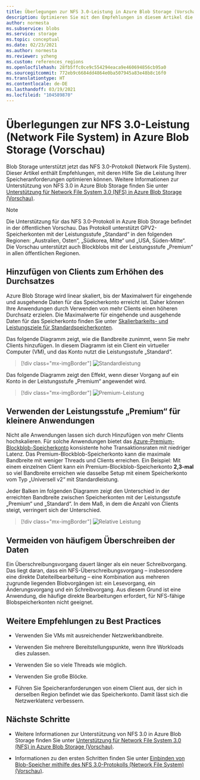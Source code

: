 ```yaml
---
title: Überlegungen zur NFS 3.0-Leistung in Azure Blob Storage (Vorschau) | Microsoft-Dokumentation
description: Optimieren Sie mit den Empfehlungen in diesem Artikel die Leistung Ihrer NFS 3.0-Speicheranforderungen (Network File System).
author: normesta
ms.subservice: blobs
ms.service: storage
ms.topic: conceptual
ms.date: 02/23/2021
ms.author: normesta
ms.reviewer: yzheng
ms.custom: references_regions
ms.openlocfilehash: 28fb5ffc0ce9c554294eaca9e460694856cb95a0
ms.sourcegitcommit: 772eb9c6684dd4864e0ba507945a83e48b8c16f0
ms.translationtype: HT
ms.contentlocale: de-DE
ms.lasthandoff: 03/19/2021
ms.locfileid: "104589870"
---
```

# <a name="network-file-system-nfs-30-performance-considerations-in-azure-blob-storage-preview"></a>Überlegungen zur NFS 3.0-Leistung (Network File System) in Azure Blob Storage (Vorschau)

Blob Storage unterstützt jetzt das NFS 3.0-Protokoll (Network File System). Dieser Artikel enthält Empfehlungen, mit deren Hilfe Sie die Leistung Ihrer Speicheranforderungen optimieren können. Weitere Informationen zur Unterstützung von NFS 3.0 in Azure Blob Storage finden Sie unter [Unterstützung für Network File System 3.0 (NFS) in Azure Blob Storage (Vorschau)](network-file-system-protocol-support.md).

> [!NOTE]
> Die Unterstützung für das NFS 3.0-Protokoll in Azure Blob Storage befindet in der öffentlichen Vorschau. Das Protokoll unterstützt GPV2-Speicherkonten mit der Leistungsstufe „Standard“ in den folgenden Regionen: „Australien, Osten“, „Südkorea, Mitte“ und „USA, Süden-Mitte“. Die Vorschau unterstützt auch Blockblobs mit der Leistungsstufe „Premium“ in allen öffentlichen Regionen.

## <a name="add-clients-to-increase-throughput"></a>Hinzufügen von Clients zum Erhöhen des Durchsatzes 

Azure Blob Storage wird linear skaliert, bis der Maximalwert für eingehende und ausgehende Daten für das Speicherkonto erreicht ist. Daher können Ihre Anwendungen durch Verwenden von mehr Clients einen höheren Durchsatz erzielen.  Die Maximalwerte für eingehende und ausgehende Daten für das Speicherkonto finden Sie unter [Skalierbarkeits- und Leistungsziele für Standardspeicherkonten](../common/scalability-targets-standard-account.md).

Das folgende Diagramm zeigt, wie die Bandbreite zunimmt, wenn Sie mehr Clients hinzufügen. In diesem Diagramm ist ein Client ein virtueller Computer (VM), und das Konto nutzt die Leistungsstufe „Standard“. 

> [!div class="mx-imgBorder"]
> ![Standardleistung](./media/network-file-system-protocol-support-performance/standard-performance-tier.png)

Das folgende Diagramm zeigt den Effekt, wenn dieser Vorgang auf ein Konto in der Leistungsstufe „Premium“ angewendet wird.

> [!div class="mx-imgBorder"]
> ![Premium-Leistung](./media/network-file-system-protocol-support-performance/premium-performance-tier.png)

## <a name="use-premium-performance-tier-for-small-scale-applications"></a>Verwenden der Leistungsstufe „Premium“ für kleinere Anwendungen

Nicht alle Anwendungen lassen sich durch Hinzufügen von mehr Clients hochskalieren. Für solche Anwendungen bietet das [Azure-Premium-Blockblob-Speicherkonto](storage-blob-create-account-block-blob.md) konsistente hohe Transaktionsraten mit niedriger Latenz. Das Premium-Blockblob-Speicherkonto kann die maximale Bandbreite mit weniger Threads und Clients erreichen. Ein Beispiel: Mit einem einzelnen Client kann ein Premium-Blockblob-Speicherkonto **2,3-mal** so viel Bandbreite erreichen wie dasselbe Setup mit einem Speicherkonto vom Typ „Universell v2“ mit Standardleistung. 

Jeder Balken im folgenden Diagramm zeigt den Unterschied in der erreichten Bandbreite zwischen Speicherkonten mit der Leistungsstufe „Premium“ und „Standard“. In dem Maß, in dem die Anzahl von Clients steigt, verringert sich der Unterschied.  

> [!div class="mx-imgBorder"]
> ![Relative Leistung](./media/network-file-system-protocol-support-performance/relative-performance.png)

## <a name="avoid-frequent-overwrites-on-data"></a>Vermeiden von häufigem Überschreiben der Daten

Ein Überschreibungsvorgang dauert länger als ein neuer Schreibvorgang. Das liegt daran, dass ein NFS-Überschreibungsvorgang – insbesondere eine direkte Dateiteilbearbeitung – eine Kombination aus mehreren zugrunde liegenden Blobvorgängen ist: ein Lesevorgang, ein Änderungsvorgang und ein Schreibvorgang. Aus diesem Grund ist eine Anwendung, die häufige direkte Bearbeitungen erfordert, für NFS-fähige Blobspeicherkonten nicht geeignet. 

## <a name="other-best-practice-recommendations"></a>Weitere Empfehlungen zu Best Practices 

- Verwenden Sie VMs mit ausreichender Netzwerkbandbreite.

- Verwenden Sie mehrere Bereitstellungspunkte, wenn Ihre Workloads dies zulassen.

- Verwenden Sie so viele Threads wie möglich.

- Verwenden Sie große Blöcke.

- Führen Sie Speicheranforderungen von einem Client aus, der sich in derselben Region befindet wie das Speicherkonto. Damit lässt sich die Netzwerklatenz verbessern.

## <a name="next-steps"></a>Nächste Schritte

- Weitere Informationen zur Unterstützung von NFS 3.0 in Azure Blob Storage finden Sie unter [Unterstützung für Network File System 3.0 (NFS) in Azure Blob Storage (Vorschau)](network-file-system-protocol-support.md).

- Informationen zu den ersten Schritten finden Sie unter [Einbinden von Blob-Speicher mithilfe des NFS 3.0-Protokolls (Network File System) (Vorschau)](network-file-system-protocol-support-how-to.md).
